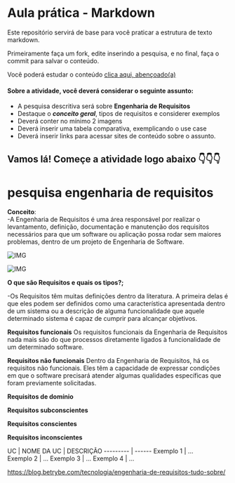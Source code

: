 # Aula prática - Markdown

Este repositório servirá de base para você praticar a estrutura de texto markdown. 

Primeiramente faça um fork, edite inserindo a pesquisa, e no final, faça o commit para salvar o conteúdo.

Você poderá estudar o conteúdo [clica aqui, abençoado(a)](https://docs.pipz.com/central-de-ajuda/learning-center/guia-basico-de-markdown#open)

#### Sobre a atividade, você deverá considerar o seguinte assunto:

- A pesquisa descritiva será sobre **Engenharia de Requisitos**
- Destaque o **_conceito geral_**, tipos de requisitos e considerer exemplos
- Deverá conter no mínimo 2 imagens
- Deverá inserir uma tabela comparativa, exemplicando o use case
- Deverá inserir links para acessar sites de conteúdo sobre o assunto.

## Vamos lá! Começe a atividade logo abaixo 👇👇👇

# pesquisa engenharia de requisitos 

**Conceito**:  
-A Engenharia de Requisitos é uma área responsável por realizar o levantamento, definição, documentação e manutenção dos requisitos necessários para que um software ou aplicação possa rodar sem maiores problemas, dentro de um projeto de Engenharia de Software.

![IMG](https://slideplayer.com.br/slide/5622605/2/images/3/O+Processo+da+Engenharia+de+Requisitos.jpg)

 ![IMG](https://www.devmedia.com.br/imagens/engsoft/artigo6/image05.jpg)


**O que são Requisitos e quais os tipos?;**

-Os Requisitos têm muitas definições dentro da literatura. A primeira delas é que eles podem ser definidos como uma característica apresentada dentro de um sistema ou a descrição de alguma funcionalidade que aquele determinado sistema é capaz de cumprir para alcançar objetivos.

**Requisitos funcionais**
Os requisitos funcionais da Engenharia de Requisitos nada mais são do que processos diretamente ligados à funcionalidade de um determinado software.

**Requisitos não funcionais**
Dentro da Engenharia de Requisitos, há os requisitos não funcionais. Eles têm a capacidade de expressar condições em que o software precisará atender algumas qualidades específicas que foram previamente solicitadas.

**Requisitos de domínio**

**Requisitos subconscientes**

**Requisitos conscientes**

**Requisitos inconscientes**


UC   | NOME DA UC   | DESCRIÇÃO
--------- | ------
Exemplo 1 | ...      
Exemplo 2 | ...
Exemplo 3 | ...
Exemplo 4 | ...

https://blog.betrybe.com/tecnologia/engenharia-de-requisitos-tudo-sobre/
